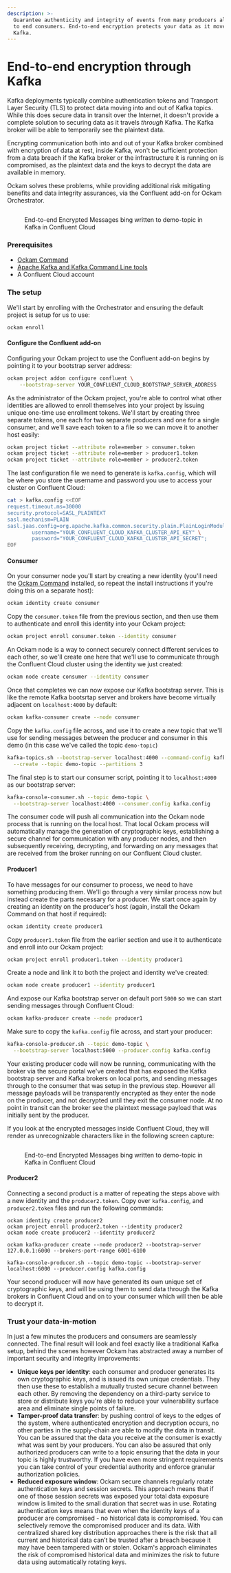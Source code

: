 ```yaml
---
description: >-
  Guarantee authenticity and integrity of events from many producers all-the-way
  to end consumers. End-to-end encryption protects your data as it moves through
  Kafka.
---
```


# End-to-end encryption through Kafka

Kafka deployments typically combine authentication tokens and Transport Layer Security (TLS) to protect data moving into and out of Kafka topics. While this does secure data in transit over the Internet, it doesn't provide a complete solution to securing data as it travels _through_ Kafka. The Kafka broker will be able to temporarily see the plaintext data.

Encrypting communication both into and out of your Kafka broker combined with encryption of data at rest, inside Kafka, won't be sufficient protection from a data breach if the Kafka broker or the infrastructure it is running on is compromised, as the plaintext data and the keys to decrypt the data are available in memory.

Ockam solves these problems, while providing additional risk mitigating benefits and data integrity assurances, via the Confluent add-on for Ockam Orchestrator.

<figure><img src="../../.gitbook/assets/ockam-end-to-end-encryption-kafka-confluent.gif" alt=""><figcaption><p>End-to-end Encrypted Messages bing written to demo-topic in Kafka in Confluent Cloud</p></figcaption></figure>

### Prerequisites

* [Ockam Command](../../#install)
* [Apache Kafka and Kafka Command Line tools](https://kafka.apache.org/quickstart)
* A Confluent Cloud account

### The setup

We'll start by enrolling with the Orchestrator and ensuring the default project is setup for us to use:

```bash
ockam enroll
```

#### Configure the Confluent add-on

Configuring your Ockam project to use the Confluent add-on begins by pointing it to your bootstrap server address:

```bash
ockam project addon configure confluent \
    --bootstrap-server YOUR_CONFLUENT_CLOUD_BOOTSTRAP_SERVER_ADDRESS
```

As the administrator of the Ockam project, you're able to control what other identities are allowed to enroll themselves into your project by issuing unique one-time use enrollment tokens. We'll start by creating three separate tokens, one each for two separate producers and one for a single consumer, and we'll save each token to a file so we can move it to another host easily:​

```bash
ockam project ticket --attribute role=member > consumer.token
ockam project ticket --attribute role=member > producer1.token
ockam project ticket --attribute role=member > producer2.token
```

The last configuration file we need to generate is `kafka.config`, which will be where you store the username and password you use to access your cluster on Confluent Cloud:

```bash
cat > kafka.config <<EOF
request.timeout.ms=30000
security.protocol=SASL_PLAINTEXT
sasl.mechanism=PLAIN
sasl.jaas.config=org.apache.kafka.common.security.plain.PlainLoginModule required \
        username="YOUR_CONFLUENT_CLOUD_KAFKA_CLUSTER_API_KEY" \
        password="YOUR_CONFLUENT_CLOUD_KAFKA_CLUSTER_API_SECRET";
EOF
```

#### Consumer

On your consumer node you'll start by creating a new identity (you'll need the [Ockam Command](../../reference/command/#install) installed, so repeat the install instructions if you're doing this on a separate host):

```bash
ockam identity create consumer
```

Copy the `consumer.token` file from the previous section, and then use them to authenticate and enroll this identity into your Ockam project:

```bash
ockam project enroll consumer.token --identity consumer
```

An Ockam node is a way to connect securely connect different services to each other, so we'll create one here that we'll use to communicate through the Confluent Cloud cluster using the identity we just created:

```bash
ockam node create consumer --identity consumer
```

Once that completes we can now expose our Kafka bootstrap server. This is like the remote Kafka bootsrtap server and brokers have become virtually adjacent on `localhost:4000` by default:

```bash
ockam kafka-consumer create --node consumer
```

Copy the `kafka.config` file across, and use it to create a new topic that we'll use for sending messages between the producer and consumer in this demo (in this case we've called the topic `demo-topic`)

```bash
kafka-topics.sh --bootstrap-server localhost:4000 --command-config kafka.config \
  --create --topic demo-topic --partitions 3
```

The final step is to start our consumer script, pointing it to `localhost:4000` as our bootstrap server:

```bash
kafka-console-consumer.sh --topic demo-topic \
  --bootstrap-server localhost:4000 --consumer.config kafka.config
```

The consumer code will push all communication into the Ockam node process that is running on the local host. That local Ockam process will automatically manage the generation of cryptographic keys, establishing a secure channel for communication with any producer nodes, and then subsequently receiving, decrypting, and forwarding on any messages that are received from the broker running on our Confluent Cloud cluster.

#### Producer1

To have messages for our consumer to process, we need to have something producing them. We'll go through a very similar process now but instead create the parts necessary for a producer. We start once again by creating an identity on the producer's host (again, install the Ockam Command on that host if required):

```bash
ockam identity create producer1
```

Copy `producer1.token` file from the earlier section and use it to authenticate and enroll into our Ockam project:

```bash
ockam project enroll producer1.token --identity producer1
```

Create a node and link it to both the project and identity we've created:

```bash
ockam node create producer1 --identity producer1
```

And expose our Kafka bootstrap server on default port `5000` so we can start sending messages through Confluent Cloud:

```bash
ockam kafka-producer create --node producer1
```

Make sure to copy the `kafka.config` file across, and start your producer:

```bash
kafka-console-producer.sh --topic demo-topic \
  --bootstrap-server localhost:5000 --producer.config kafka.config
```

Your existing producer code will now be running, communicating with the broker via the secure portal we've created that has exposed the Kafka bootstrap server and Kafka brokers on local ports, and sending messages through to the consumer that was setup in the previous step. However all message payloads will be transparently encrypted as they enter the node on the producer, and not decrypted until they exit the consumer node. At no point in transit can the broker see the plaintext message payload that was initially sent by the producer.

If you look at the encrypted messages inside Confluent Cloud, they will render as unrecognizable characters like in the following screen capture:

<figure><img src="../../.gitbook/assets/ockam-end-to-end-encryption-kafka-confluent.gif" alt=""><figcaption><p>End-to-end Encrypted Messages bing written to demo-topic in Kafka in Confluent Cloud</p></figcaption></figure>

#### Producer2

Connecting a second product is a matter of repeating the steps above with a new identity and the `producer2.token`. Copy over `kafka.config`, and  `producer2.token` files and run the following commands:

```
ockam identity create producer2
ockam project enroll producer2.token --identity producer2
ockam node create producer2 --identity producer2

ockam kafka-producer create --node producer2 --bootstrap-server 127.0.0.1:6000 --brokers-port-range 6001-6100

kafka-console-producer.sh --topic demo-topic --bootstrap-server localhost:6000 --producer.config kafka.config
```

Your second producer will now have generated its own unique set of cryptographic keys, and will be using them to send data through the Kafka brokers in Confluent Cloud and on to your consumer which will then be able to decrypt it.

### Trust your data-in-motion

In just a few minutes the producers and consumers are seamlessly connected. The final result will look and feel exactly like a traditional Kafka setup, behind the scenes however Ockam has abstracted away a number of important security and integrity improvements:

* **Unique keys per identity**: each consumer and producer generates its own cryptographic keys, and is issued its own unique credentials. They then use these to establish a mutually trusted secure channel between each other. By removing the dependency on a third-party service to store or distribute keys you're able to reduce your vulnerability surface area and eliminate single points of failure.
* **Tamper-proof data transfer**: by pushing control of keys to the edges of the system, where authenticated encryption and decryption occurs, no other parties in the supply-chain are able to modify the data in transit. You can be assured that the data you receive at the consumer is exactly what was sent by your producers. You can also be assured that only authorized producers can write to a topic ensuring that the data in your topic is highly trustworthy. If you have even more stringent requirements you can take control of your credential authority and enforce granular authorization policies.
* **Reduced exposure window**: Ockam secure channels regularly rotate authentication keys and session secrets. This approach means that if one of those session secrets was exposed your total data exposure window is limited to the small duration that secret was in use. Rotating authentication keys means that even when the identity keys of a producer are compromised - no historical data is compromised. You can selectively remove the compromised producer and its data. With centralized shared key distribution approaches there is the risk that all current and historical data can’t be trusted after a breach because it may have been tampered with or stolen. Ockam's approach eliminates the risk of compromised historical data and minimizes the risk to future data using automatically rotating keys.


<!-- bats start ENROLLED_HOME -->
<!--
# Ockam binary to use
if [[ -z $OCKAM ]]; then
  OCKAM=ockam
fi

if [[ -z $BATS_LIB ]]; then
  BATS_LIB=$(brew --prefix)/lib # macos
fi

if [[ -z $ENROLLED_HOME ]]; then
  exit 1
fi

if [[ -z $CONFLUENT_BOOTSTRAP_SERVER || -z $CONFLUENT_API_SECRET || -z $CONFLUENT_API_KEY ]]; then
  exit 1
fi

export OCKAM_HOME_CONSUMER=$(mktemp -d)
export OCKAM_HOME_PRODUCER_1=$(mktemp -d)
export OCKAM_HOME_PRODUCER_2=$(mktemp -d)

setup() {
  load "$BATS_LIB/bats-support/load.bash"
  load "$BATS_LIB/bats-assert/load.bash"

  OCKAM_HOME=$ENROLLED_HOME $OCKAM project addon configure confluent \
    --bootstrap-server $CONFLUENT_BOOTSTRAP_SERVER

  OCKAM_HOME=$ENROLLED_HOME $OCKAM project ticket --attribute role=member > consumer.token
  OCKAM_HOME=$ENROLLED_HOME $OCKAM project ticket --attribute role=member > producer1.token
  OCKAM_HOME=$ENROLLED_HOME $OCKAM project ticket --attribute role=member > producer2.token


cat > kafka.config <<EOF
request.timeout.ms=30000
security.protocol=SASL_PLAINTEXT
sasl.mechanism=PLAIN
sasl.jaas.config=org.apache.kafka.common.security.plain.PlainLoginModule required \
        username="$CONFLUENT_API_KEY" \
        password="$CONFLUENT_API_SECRET";
EOF
}

teardown() {
  kafka-topics.sh --bootstrap-server localhost:4000 --command-config kafka.config --delete --topic demo-topic
  rm consumer.token producer1.token producer2.token kafka.config consumer.out

  if consumer_pid=$(cat consumer.pid); then
    kill $consumer_pid
    rm consumer.pid
  fi

  OCKAM_HOME="$ENROLLED_HOME" $OCKAM node delete --all
  OCKAM_HOME="$OCKAM_HOME_CONSUMER" $OCKAM node delete --all
  OCKAM_HOME="$OCKAM_HOME_PRODUCER_1" $OCKAM node delete --all
  OCKAM_HOME="$OCKAM_HOME_PRODUCER_2" $OCKAM node delete --all
}

start_consumer_listener() {
  kafka-console-consumer.sh --topic demo-topic \
    --bootstrap-server localhost:4000 --consumer.config kafka.config > consumer.out 2>&1 &

  consumer_pid="$!"
  echo "$consumer_pid" > consumer.pid
}


@test "test end-to-end encryption with kafka" {
  # Consumer
  run bash -c "OCKAM_HOME=$OCKAM_HOME_CONSUMER $OCKAM identity create consumer"
  assert_success
  run bash -c "OCKAM_HOME=$OCKAM_HOME_CONSUMER $OCKAM project enroll consumer.token --identity consumer"
  assert_success

  run bash -c "OCKAM_HOME=$OCKAM_HOME_CONSUMER $OCKAM node create consumer --identity consumer"
  run bash -c "OCKAM_HOME=$OCKAM_HOME_CONSUMER $OCKAM kafka-consumer create --node consumer"
  assert_success

  run kafka-topics.sh --bootstrap-server localhost:4000 --command-config kafka.config \
    --create --topic demo-topic --partitions 3
  assert_success

  start_consumer_listener
  assert_success


  # Producer 1
  run bash -c "OCKAM_HOME=$OCKAM_HOME_PRODUCER_1 $OCKAM identity create producer1"
  run bash -c "OCKAM_HOME=$OCKAM_HOME_PRODUCER_1 $OCKAM project enroll producer1.token --identity producer1"
  assert_success

  run bash -c "OCKAM_HOME=$OCKAM_HOME_PRODUCER_1 $OCKAM node create producer1 --identity producer1"
  run bash -c "OCKAM_HOME=$OCKAM_HOME_PRODUCER_1 $OCKAM kafka-producer create --node producer1"
  assert_success

  run bash -c "echo 'Hello from producer 1' | kafka-console-producer.sh --topic demo-topic\
    --bootstrap-server localhost:5000 --producer.config kafka.config"
  assert_success

  run cat consumer.out
  assert_output "Hello from producer 1"


  # Producer 2
  run bash -c "OCKAM_HOME=$OCKAM_HOME_PRODUCER_2 $OCKAM identity create producer2"
  run bash -c "OCKAM_HOME=$OCKAM_HOME_PRODUCER_2 $OCKAM project enroll producer2.token --identity producer2"
  assert_success

  run bash -c "OCKAM_HOME=$OCKAM_HOME_PRODUCER_2 $OCKAM node create producer2 --identity producer2"
  run bash -c "OCKAM_HOME=$OCKAM_HOME_PRODUCER_2 $OCKAM kafka-producer create --node producer2 --bootstrap-server 127.0.0.1:6000 --brokers-port-range 6001-6100"
  assert_success

  run bash -c "echo 'Hello from producer 2' | kafka-console-producer.sh --topic demo-topic\
   --bootstrap-server localhost:6000 --producer.config kafka.config"
  assert_success

  run cat consumer.out
  assert_output --partial "Hello from producer 2"
}
-->
<!-- bats end -->
